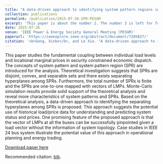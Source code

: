 ```yaml
---
title: "A data-driven approach to identifying system pattern regions in market operations"
collection: publications
permalink: /publication/2015-07-26-SPR-PESGM
excerpt: 'This paper is about the number 2. The number 3 is left for future work.'
date: 2015-07-26
venue: 'IEEE Power & Energy Society General Meeting (PESGM)'
paperurl: 'https://ieeexplore.ieee.org/abstract/document/7285827/'
citation: '<b>Geng, Xinbo</b>, and Le Xie. "A data-driven approach to identifying system pattern regions in market operations." In Power & Energy Society General Meeting, 2015 IEEE, pp. 1-5. IEEE, 2015.'
---
```


This paper studies the fundamental coupling between individual load levels and locational marginal prices in security constrained economic dispatch. The concepts of system pattern and system pattern region (SPR) are introduced for the analysis. Theoretical investigation suggests that SPRs are disjoint, convex, and separable sets and there exists separating hyperplanes among SPRs. Furthermore, the total number of SPRs is finite and the SPRs are one-to-one mapped with vectors of LMPs. Monte-Carlo simulation results provide solid support of the theoretical analysis and reveal more characteristics of system patterns and SPRs. Based on the theoretical analysis, a data-driven approach to identifying the separating hyperplanes among SPRs is proposed. This approach suggests the potential use of historical load/price data for understanding and predicting system status and prices. One promising feature of the proposed approach is that the vector of LMPs at all the buses can be successfully pinpointed given a load vector without the information of system topology. Case studies in IEEE 24 bus system illustrate the potential value of this approach in operational planning and energy trading.

[Download paper here](http://xb00dx.github.io/files/paper2.pdf)

Recommended citation: [bib](http://xb00dx.github.io/files/2015-07-26-SPR-PESGM.bib).
